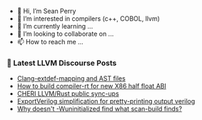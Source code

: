 - 👋 Hi, I’m Sean Perry
- 👀 I’m interested in compilers (c++, COBOL, llvm)
- 🌱 I’m currently learning ...
- 💞️ I’m looking to collaborate on ...
- 📫 How to reach me ...

<!---
s66perry/s66perry is a ✨ special ✨ repository because its `README.md` (this file) appears on your GitHub profile.
You can click the Preview link to take a look at your changes.
--->
### 📕 Latest LLVM Discourse Posts

<!-- DISCOURSE-LLVM:START -->
- [Clang-extdef-mapping and AST files](https://discourse.llvm.org/t/clang-extdef-mapping-and-ast-files/63367#post_1)
- [How to build compiler-rt for new X86 half float ABI](https://discourse.llvm.org/t/how-to-build-compiler-rt-for-new-x86-half-float-abi/63366#post_1)
- [CHERI LLVM/Rust public sync-ups](https://discourse.llvm.org/t/cheri-llvm-rust-public-sync-ups/62815#post_4)
- [ExportVerilog simplification for pretty-printing output verilog](https://discourse.llvm.org/t/exportverilog-simplification-for-pretty-printing-output-verilog/63363#post_1)
- [Why doesn&#39;t -Wuninitialized find what scan-build finds?](https://discourse.llvm.org/t/why-doesnt-wuninitialized-find-what-scan-build-finds/63348#post_4)
<!-- DISCOURSE-LLVM:END -->
